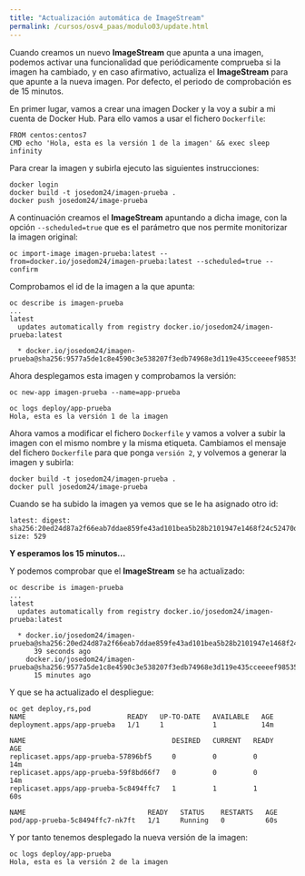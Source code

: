 ```yaml
---
title: "Actualización automática de ImageStream"
permalink: /cursos/osv4_paas/modulo03/update.html
---
```


Cuando creamos un nuevo **ImageStream** que apunta a una imagen, podemos activar una funcionalidad que periódicamente comprueba si la imagen ha cambiado, y en caso afirmativo, actualiza el **ImageStream** para que apunte a la nueva imagen. Por defecto, el periodo de comprobación es de 15 minutos.

En primer lugar, vamos a crear una imagen Docker y la voy a subir a mi cuenta de Docker Hub. Para ello vamos a usar el fichero `Dockerfile`:

```
FROM centos:centos7
CMD echo 'Hola, esta es la versión 1 de la imagen' && exec sleep infinity
```

Para crear la imagen y subirla ejecuto las siguientes instrucciones:

    docker login
    docker build -t josedom24/imagen-prueba .
    docker push josedom24/image-prueba

A continuación creamos el **ImageStream** apuntando a dicha image, con la opción `--scheduled=true` que es el parámetro que nos permite monitorizar la imagen original:

    oc import-image imagen-prueba:latest --from=docker.io/josedom24/imagen-prueba:latest --scheduled=true --confirm

Comprobamos el id de la imagen a la que apunta:

    oc describe is imagen-prueba
    ...
    latest
      updates automatically from registry docker.io/josedom24/imagen-prueba:latest

      * docker.io/josedom24/imagen-prueba@sha256:9577a5de1c8e4590c3e538207f3edb74968e3d119e435cceeeef9853528ab761


Ahora desplegamos esta imagen y comprobamos la versión:

    oc new-app imagen-prueba --name=app-prueba
    
    oc logs deploy/app-prueba
    Hola, esta es la versión 1 de la imagen

Ahora vamos a modificar el fichero `Dockerfile` y vamos a volver a subir la imagen con el mismo nombre y la misma etiqueta. Cambiamos el mensaje del fichero `Dockerfile` para que ponga `versión 2`, y volvemos a generar la imagen y subirla:

    docker build -t josedom24/imagen-prueba .
    docker pull josedom24/image-prueba   

Cuando se ha subido la imagen ya vemos que se le ha asignado otro id:
    
    latest: digest: sha256:20ed24d87a2f66eab7ddae859fe43ad101bea5b28b2101947e1468f24c52470d size: 529

**Y esperamos los 15 minutos...**

Y podemos comprobar que el **ImageStream** se ha actualizado:

    oc describe is imagen-prueba
    ...
    latest
      updates automatically from registry docker.io/josedom24/imagen-prueba:latest

      * docker.io/josedom24/imagen-prueba@sha256:20ed24d87a2f66eab7ddae859fe43ad101bea5b28b2101947e1468f24c52470d
          39 seconds ago
        docker.io/josedom24/imagen-prueba@sha256:9577a5de1c8e4590c3e538207f3edb74968e3d119e435cceeeef9853528ab761
          15 minutes ago

Y que se ha actualizado el despliegue:

    oc get deploy,rs,pod
    NAME                         READY   UP-TO-DATE   AVAILABLE   AGE
    deployment.apps/app-prueba   1/1     1            1           14m

    NAME                                    DESIRED   CURRENT   READY   AGE
    replicaset.apps/app-prueba-57896bf5     0         0         0       14m
    replicaset.apps/app-prueba-59f8bd66f7   0         0         0       14m
    replicaset.apps/app-prueba-5c8494ffc7   1         1         1       60s

    NAME                              READY   STATUS    RESTARTS   AGE
    pod/app-prueba-5c8494ffc7-nk7ft   1/1     Running   0          60s

Y por tanto tenemos desplegado la nueva versión de la imagen:

    oc logs deploy/app-prueba
    Hola, esta es la versión 2 de la imagen
